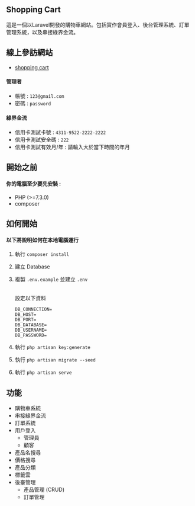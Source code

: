## Shopping Cart
這是一個以Laravel開發的購物車網站。包括實作會員登入、後台管理系統、訂單管理系統，以及串接綠界金流。
## 線上參訪網站

- [shopping cart](https://shopping-cart.gorillastar.site)

#### 管理者
- 帳號 : `123@gmail.com`
- 密碼 : `password`

#### 綠界金流
- 信用卡測試卡號 : `4311-9522-2222-2222`
- 信用卡測試安全碼 : `222`
- 信用卡測試有效月/年 : 請輸入大於當下時間的年月

## 開始之前

#### 你的電腦至少要先安裝 :
- PHP (>=7.3.0)
- composer
## 如何開始

#### 以下將說明如何在本地電腦運行

1. 執行 `composer install`
2. 建立 Database
3. 複製 `.env.example` 並建立 `.env` <br><br/>

    設定以下資料
    ```env
    DB_CONNECTION=
    DB_HOST=
    DB_PORT=
    DB_DATABASE=
    DB_USERNAME=
    DB_PASSWORD=
    ```

4. 執行 `php artisan key:generate`
5. 執行 `php artisan migrate --seed`
6. 執行 `php artisan serve`
## 功能

- 購物車系統
- 串接綠界金流
- 訂單系統
- 用戶登入
  - 管理員
  - 顧客
- 產品名搜尋
- 價格搜尋
- 產品分類
- 標籤雲
- 後臺管理
  - 產品管理 (CRUD)
  - 訂單管理
